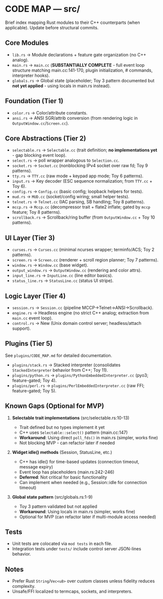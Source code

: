# CODE MAP — src/

Brief index mapping Rust modules to their C++ counterparts (when applicable). Update before structural commits.

## Core Modules

- `lib.rs` → Module declarations + feature gate organization (no C++ analog).
- `main.rs` → `main.cc` (**SUBSTANTIALLY COMPLETE** - full event loop structure matching main.cc:141-170, plugin initialization, # commands, interpreter hooks).
- `globals.rs` → Global state (placeholder; Toy 3 pattern documented but **not yet applied** - using locals in main.rs instead).

## Foundation (Tier 1)

- `color.rs` → Color/attribute constants.
- `ansi.rs` → ANSI SGR/attrib conversion (from rendering logic in `OutputWindow.cc`/`Screen.cc`).

## Core Abstractions (Tier 2)

- `selectable.rs` → `Selectable.cc` (trait definition; **no implementations yet** - gap blocking event loop).
- `select.rs` → poll wrapper analogous to `Selection.cc`.
- `socket.rs` → `Socket.cc` (nonblocking IPv4 socket over raw fd; Toy 9 patterns).
- `tty.rs` → `TTY.cc` (raw mode + keypad app mode; Toy 6 patterns).
- `input.rs` → Key decoder (ESC sequence normalization; from `TTY.cc` + Toy 6).
- `config.rs` → `Config.cc` (basic config; loopback helpers for tests).
- `mud.rs` → `MUD.cc` (socket/config wiring; small helper tests).
- `telnet.rs` → `Telnet.cc` (IAC parsing, SB handling; Toy 8 patterns).
- `mccp.rs` → `Mccp.cc` (decompressor trait + flate2 inflate; gated by `mccp` feature; Toy 8 patterns).
- `scrollback.rs` → Scrollback/ring buffer (from `OutputWindow.cc` + Toy 10 patterns).

## UI Layer (Tier 3)

- `curses.rs` → `Curses.cc` (minimal ncurses wrapper; terminfo/ACS; Toy 2 patterns).
- `screen.rs` → `Screen.cc` (renderer + scroll region planner; Toy 7 patterns).
- `window.rs` → `Window.cc` (base widget).
- `output_window.rs` → `OutputWindow.cc` (rendering and color attrs).
- `input_line.rs` → `InputLine.cc` (line editor basics).
- `status_line.rs` → `StatusLine.cc` (status UI stripe).

## Logic Layer (Tier 4)

- `session.rs` → `Session.cc` (pipeline MCCP→Telnet→ANSI→Scrollback).
- `engine.rs` → Headless engine (no strict C++ analog; extraction from `main.cc` event loop).
- `control.rs` → New (Unix domain control server; headless/attach support).

## Plugins (Tier 5)

See `plugins/CODE_MAP.md` for detailed documentation.

- `plugins/stack.rs` → Stacked interpreter (consolidates `StackedInterpreter` behavior from C++; Toy 11).
- `plugins/python.rs` → `plugins/PythonEmbeddedInterpreter.cc` (pyo3; feature-gated; Toy 4).
- `plugins/perl.rs` → `plugins/PerlEmbeddedInterpreter.cc` (raw FFI; feature-gated; Toy 5).

## Known Gaps (Optional for MVP)

1. **Selectable trait implementations** (src/selectable.rs:10-13)
   - Trait defined but no types implement it yet
   - C++ uses `Selectable::select()` pattern (main.cc:147)
   - **Workaround**: Using direct `poll_fds()` in main.rs (simpler, works fine)
   - Not blocking MVP - can refactor later if needed

2. **Widget idle() methods** (Session, StatusLine, etc.)
   - C++ has idle() for time-based updates (connection timeout, message expiry)
   - Event loop has placeholders (main.rs:242-246)
   - **Deferred**: Not critical for basic functionality
   - Can implement when needed (e.g., Session::idle for connection timeout)

3. **Global state pattern** (src/globals.rs:1-9)
   - Toy 3 pattern validated but not applied
   - **Workaround**: Using locals in main.rs (simpler, works fine)
   - Optional for MVP (can refactor later if multi-module access needed)

## Tests

- Unit tests are colocated via `mod tests` in each file.
- Integration tests under `tests/` include control server JSON-lines behavior.

## Notes

- Prefer Rust `String`/`Vec<u8>` over custom classes unless fidelity reduces complexity.
- Unsafe/FFI localized to termcaps, sockets, and interpreters.
